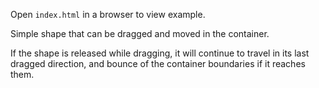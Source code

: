 Open `index.html` in a browser to view example.

Simple shape that can be dragged and moved in the container.

If the shape is released while dragging, it will continue to travel in its last dragged direction, and bounce of the container boundaries if it reaches them.